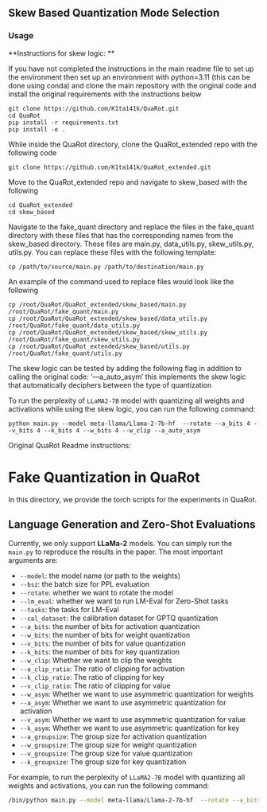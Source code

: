 ## Skew Based Quantization Mode Selection
### Usage
**Instructions for skew logic: **

If you have not completed the instructions in the main readme file to set up the environment then set up an environment with python=3.11 (this can be done using conda) and clone the main repository with the original code and install the original requirements with the instructions below
```
git clone https://github.com/K1ta141k/QuaRot.git
cd QuaRot
pip install -r requirements.txt
pip install -e . 
```
While inside the QuaRot directory,  clone the QuaRot_extended repo with the following code

```
git clone https://github.com/K1ta141k/QuaRot_extended.git
```
Move to the QuaRot_extended repo and navigate to skew_based with the following

```
cd QuaRot_extended
cd skew_based 
```

Navigate to the fake_quant directory and replace the files in the fake_quant directory with these files that has the corresponding names from the skew_based directory. These files are main.py, data_utils.py, skew_utils.py, utils.py. You can replace these files with the following template: 

```
cp /path/to/source/main.py /path/to/destination/main.py
```

An example of the command used to replace files would look like the following 
```
cp /root/QuaRot/QuaRot_extended/skew_based/main.py /root/QuaRot/fake_quant/main.py 
cp /root/QuaRot/QuaRot_extended/skew_based/data_utils.py /root/QuaRot/fake_quant/data_utils.py 
cp /root/QuaRot/QuaRot_extended/skew_based/skew_utils.py /root/QuaRot/fake_quant/skew_utils.py 
cp /root/QuaRot/QuaRot_extended/skew_based/utils.py /root/QuaRot/fake_quant/utils.py 
```

The skew logic can be tested by adding the following flag in addition to calling the original code: 
‘—a_auto_asym’ this implements the skew logic that automatically deciphers between the type of quantization 


To run the perplexity of `LLaMA2-7B` model with quantizing all weights and activations while using the skew logic, you can run the following command:
```
python main.py --model meta-llama/Llama-2-7b-hf  --rotate --a_bits 4 --v_bits 4 --k_bits 4 --w_bits 4 --w_clip --a_auto_asym 
```

Original QuaRot Readme instructions: 

# Fake Quantization in QuaRot
In this directory, we provide the torch scripts for the experiments in QuaRot. 

## Language Generation and Zero-Shot Evaluations
Currently, we only support **LLaMa-2** models. You can simply run the `main.py` to reproduce the results in the paper. The most important arguments are:

- `--model`: the model name (or path to the weights)
- `--bsz`: the batch size for PPL evaluation
- `--rotate`: whether we want to rotate the model
- `--lm_eval`: whether we want to run LM-Eval for Zero-Shot tasks
- `--tasks`: the tasks for LM-Eval
- `--cal_dataset`: the calibration dataset for GPTQ quantization
- `--a_bits`: the number of bits for activation quantization
- `--w_bits`: the number of bits for weight quantization
- `--v_bits`: the number of bits for value quantization
- `--k_bits`: the number of bits for key quantization
- `--w_clip`: Whether we want to clip the weights
- `--a_clip_ratio`: The ratio of clipping for activation
- `--k_clip_ratio`: The ratio of clipping for key
- `--v_clip_ratio`: The ratio of clipping for value
- `--w_asym`: Whether we want to use asymmetric quantization for weights
- `--a_asym`: Whether we want to use asymmetric quantization for activation
- `--v_asym`: Whether we want to use asymmetric quantization for value
- `--k_asym`: Whether we want to use asymmetric quantization for key
- `--a_groupsize`: The group size for activation quantization
- `--w_groupsize`: The group size for weight quantization
- `--v_groupsize`: The group size for value quantization
- `--k_groupsize`: The group size for key quantization
  
For example, to run the perplexity of `LLaMA2-7B` model with quantizing all weights and activations, you can run the following command:

```bash
/bin/python main.py --model meta-llama/Llama-2-7b-hf  --rotate --a_bits 4 --v_bits 4 --k_bits 4 --w_bits 4 --w_clip
```



